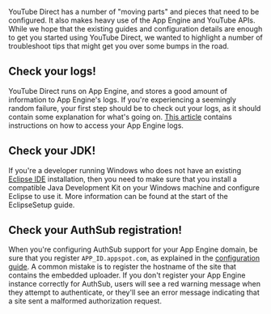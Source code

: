 YouTube Direct has a number of "moving parts" and pieces that need to be configured. It also makes heavy use of the App Engine and YouTube APIs. While we hope that the existing guides and configuration details are enough to get you started using YouTube Direct, we wanted to highlight a number of troubleshoot tips that might get you over some bumps in the road.

## Check your logs! ##
YouTube Direct runs on App Engine, and stores a good amount of information to App Engine's logs. If you're experiencing a seemingly random failure, your first step should be to check out your logs, as it should contain some explanation for what's going on. [This article](http://code.google.com/appengine/articles/logging.html) contains instructions on how to access your App Engine logs.

## Check your JDK! ##
If you're a developer running Windows who does not have an existing [Eclipse IDE](http://www.eclipse.org/) installation, then you need to make sure that you install a compatible Java Development Kit on your Windows machine and configure Eclipse to use it. More information can be found at the start of the EclipseSetup guide.

## Check your AuthSub registration! ##
When you're configuring AuthSub support for your App Engine domain, be sure that you register `APP_ID.appspot.com`, as explained in the [configuration guide](http://code.google.com/p/youtube-direct/wiki/GettingStarted#Registering_your_website_for). A common mistake is to register the hostname of the site that contains the embedded uploader. If you don't register your App Engine instance correctly for AuthSub, users will see a red warning message when they attempt to authenticate, or they'll see an error message indicating that a site sent a malformed authorization request.